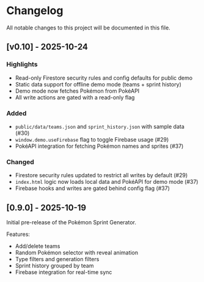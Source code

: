 # Changelog

All notable changes to this project will be documented in this file.

## [v0.10] - 2025-10-24

### Highlights

- Read-only Firestore security rules and config defaults for public demo
- Static data support for offline demo mode (teams + sprint history)
- Demo mode now fetches Pokémon from PokéAPI
- All write actions are gated with a read-only flag

### Added

- `public/data/teams.json` and `sprint_history.json` with sample data (#30)
- `window.demo.useFirebase` flag to toggle Firebase usage (#29)
- PokéAPI integration for fetching Pokémon names and sprites (#37)

### Changed

- Firestore security rules updated to restrict all writes by default (#29)
- `index.html` logic now loads local data and PokéAPI for demo mode (#37)
- Firebase hooks and writes are gated behind config flag (#37)

## [0.9.0] - 2025-10-19

Initial pre-release of the Pokémon Sprint Generator.

Features:

- Add/delete teams
- Random Pokémon selector with reveal animation
- Type filters and generation filters
- Sprint history grouped by team
- Firebase integration for real-time sync
